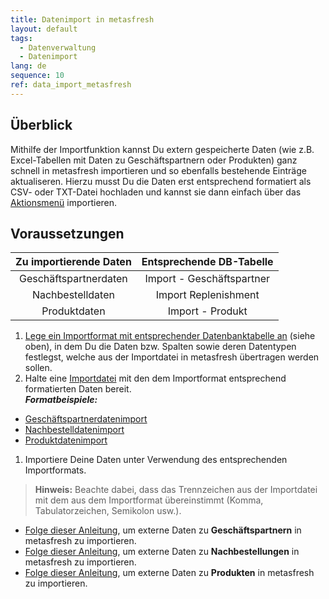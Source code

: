```yaml
---
title: Datenimport in metasfresh
layout: default
tags:
  - Datenverwaltung
  - Datenimport
lang: de
sequence: 10
ref: data_import_metasfresh
---
```


## Überblick
Mithilfe der Importfunktion kannst Du extern gespeicherte Daten (wie z.B. Excel-Tabellen mit Daten zu Geschäftspartnern oder Produkten) ganz schnell in metasfresh importieren und so ebenfalls bestehende Einträge aktualiseren. Hierzu musst Du die Daten erst entsprechend formatiert als CSV- oder TXT-Datei hochladen und kannst sie dann einfach über das [Aktionsmenü](AktionStarten) importieren.

## Voraussetzungen

| Zu importierende Daten | Entsprechende DB-Tabelle |
| :---: | :---: |
| Geschäftspartnerdaten | Import - Geschäftspartner |
| Nachbestelldaten | Import Replenishment |
| Produktdaten | Import - Produkt |

1. [Lege ein Importformat mit entsprechender Datenbanktabelle an](Importformat_anlegen) (siehe oben), in dem Du die Daten bzw. Spalten sowie deren Datentypen festlegst, welche aus der Importdatei in metasfresh übertragen werden sollen.
1. Halte eine [Importdatei](Importdatei_nuetzliche_Hinweise) mit den dem Importformat entsprechend formatierten Daten bereit.<br> ***Formatbeispiele:***
 - [Geschäftspartnerdatenimport](Importformat_Beispiel_GPartner)
 - [Nachbestelldatenimport](Importformat_Beispiel_Nachbestellung)
 - [Produktdatenimport](Importformat_Beispiel_Produkt)

1. Importiere Deine Daten unter Verwendung des entsprechenden Importformats.
 >**Hinweis:** Beachte dabei, dass das Trennzeichen aus der Importdatei mit dem aus dem Importformat übereinstimmt (Komma, Tabulatorzeichen, Semikolon usw.).

 - [Folge dieser Anleitung](GPartnerdaten_importieren), um externe Daten zu **Geschäftspartnern** in metasfresh zu importieren.
 - [Folge dieser Anleitung](Nachbestelldaten_importieren), um externe Daten zu **Nachbestellungen** in metasfresh zu importieren.
 - [Folge dieser Anleitung](Produktdaten_importieren), um externe Daten zu **Produkten** in metasfresh zu importieren.
